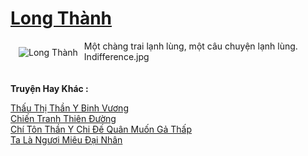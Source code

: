 <a href="https://truyentiki.com/long-thanh.31570/" title="Long Thành"><h1>Long Thành</h1></a><div style="display:table"><img align="right" style="float: left; padding: 10px;" src="https://truyentiki.com/a/img/str/src/31570.jpg" alt="Long Thành">Một chàng trai lạnh lùng, một câu chuyện lạnh lùng. Indifference.jpg</div><p><br><b>Truyện Hay Khác :</b></p><a href="https://truyentiki.com/thau-thi-than-y-binh-vuong.31569/" alt="Thấu Thị Thần Y Binh Vương">Thấu Thị Thần Y Binh Vương</a><br/><a href="https://github.com/nownovels/topcv/tree/master/truyenhay/31596/README.md" alt="Chiến Tranh Thiên Đường">Chiến Tranh Thiên Đường</a><br/><a href="https://wikitruyen.wordpress.com/2020/06/23/chi-ton-than-y-chi-de-quan-muon-ga-thap/" alt="Chí Tôn Thần Y Chi Đế Quân Muốn Gả Thấp">Chí Tôn Thần Y Chi Đế Quân Muốn Gả Thấp</a><br/><a href="https://github.com/nownovels/truyenhay/tree/master/truyenhay/30336/README.md" alt="Ta Là Ngươi Miêu Đại Nhân">Ta Là Ngươi Miêu Đại Nhân</a><br/>